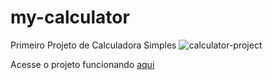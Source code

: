 # my-calculator
 Primeiro Projeto de Calculadora Simples
![calculator-project](https://github.com/gabrieloliveira-hub/my-calculator/assets/109983952/93d077c6-b857-4207-92a6-af250630166e)


Acesse o projeto funcionando <a href="https://gabrieloliveira-hub.github.io/my-calculator/" target="_blank">aqui</a>